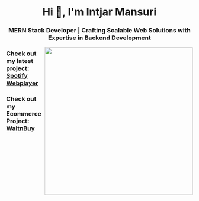 <h1 align="center">Hi 👋, I'm Intjar Mansuri</h1>
<h3 align="center">MERN Stack Developer | Crafting Scalable Web Solutions with Expertise in Backend Development</h3>
<img align="right" width="400" src="https://cdn.dribbble.com/users/1162077/screenshots/3848914/programmer.gif">

<h3 align="left">Check out my latest project: <a href="https://spotify-webplayer-five.vercel.app" target="_blank" rel="noopener noreferrer">Spotify Webplayer</a> </h3>
<h3 align="left">Check out my Ecommerce Project: <a href="https://waitnbuy-frontend.vercel.app" target="_blank" rel="noopener noreferrer">WaitnBuy</a> </h3>
